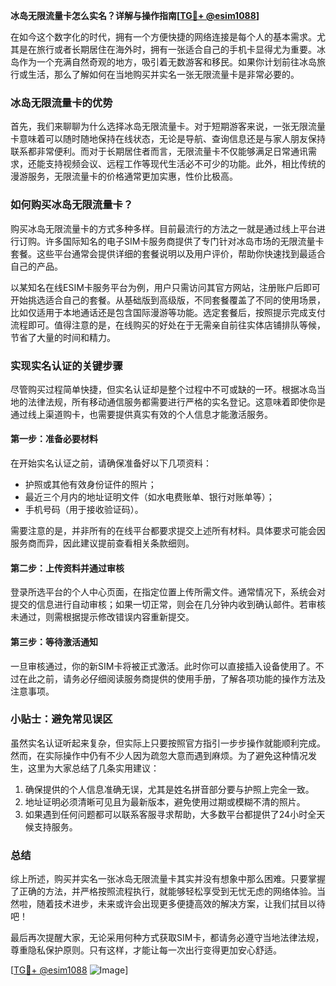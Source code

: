 **冰岛无限流量卡怎么实名？详解与操作指南[[TG💪+ @esim1088](https://t.me/s/esim1088)]**

在如今这个数字化的时代，拥有一个方便快捷的网络连接是每个人的基本需求。尤其是在旅行或者长期居住在海外时，拥有一张适合自己的手机卡显得尤为重要。冰岛作为一个充满自然奇观的地方，吸引着无数游客和移民。如果你计划前往冰岛旅行或生活，那么了解如何在当地购买并实名一张无限流量卡是非常必要的。

### 冰岛无限流量卡的优势

首先，我们来聊聊为什么选择冰岛无限流量卡。对于短期游客来说，一张无限流量卡意味着可以随时随地保持在线状态，无论是导航、查询信息还是与家人朋友保持联系都非常便利。而对于长期居住者而言，无限流量卡不仅能够满足日常通讯需求，还能支持视频会议、远程工作等现代生活必不可少的功能。此外，相比传统的漫游服务，无限流量卡的价格通常更加实惠，性价比极高。

### 如何购买冰岛无限流量卡？

购买冰岛无限流量卡的方式多种多样。目前最流行的方法之一就是通过线上平台进行订购。许多国际知名的电子SIM卡服务商提供了专门针对冰岛市场的无限流量卡套餐。这些平台通常会提供详细的套餐说明以及用户评价，帮助你快速找到最适合自己的产品。

以某知名在线ESIM卡服务平台为例，用户只需访问其官方网站，注册账户后即可开始挑选适合自己的套餐。从基础版到高级版，不同套餐覆盖了不同的使用场景，比如仅适用于本地通话还是包含国际漫游等功能。选定套餐后，按照提示完成支付流程即可。值得注意的是，在线购买的好处在于无需亲自前往实体店铺排队等候，节省了大量的时间和精力。

### 实现实名认证的关键步骤

尽管购买过程简单快捷，但实名认证却是整个过程中不可或缺的一环。根据冰岛当地的法律法规，所有移动通信服务都需要进行严格的实名登记。这意味着即使你是通过线上渠道购卡，也需要提供真实有效的个人信息才能激活服务。

#### 第一步：准备必要材料

在开始实名认证之前，请确保准备好以下几项资料：
- 护照或其他有效身份证件的照片；
- 最近三个月内的地址证明文件（如水电费账单、银行对账单等）；
- 手机号码（用于接收验证码）。

需要注意的是，并非所有的在线平台都要求提交上述所有材料。具体要求可能会因服务商而异，因此建议提前查看相关条款细则。

#### 第二步：上传资料并通过审核

登录所选平台的个人中心页面，在指定位置上传所需文件。通常情况下，系统会对提交的信息进行自动审核；如果一切正常，则会在几分钟内收到确认邮件。若审核未通过，则需根据提示修改错误内容重新提交。

#### 第三步：等待激活通知

一旦审核通过，你的新SIM卡将被正式激活。此时你可以直接插入设备使用了。不过在此之前，请务必仔细阅读服务商提供的使用手册，了解各项功能的操作方法及注意事项。

### 小贴士：避免常见误区

虽然实名认证听起来复杂，但实际上只要按照官方指引一步步操作就能顺利完成。然而，在实际操作中仍有不少人因为疏忽大意而遇到麻烦。为了避免这种情况发生，这里为大家总结了几条实用建议：

1. 确保提供的个人信息准确无误，尤其是姓名拼音部分要与护照上完全一致。
2. 地址证明必须清晰可见且为最新版本，避免使用过期或模糊不清的照片。
3. 如果遇到任何问题都可以联系客服寻求帮助，大多数平台都提供了24小时全天候支持服务。

### 总结

综上所述，购买并实名一张冰岛无限流量卡其实并没有想象中那么困难。只要掌握了正确的方法，并严格按照流程执行，就能够轻松享受到无忧无虑的网络体验。当然啦，随着技术进步，未来或许会出现更多便捷高效的解决方案，让我们拭目以待吧！

最后再次提醒大家，无论采用何种方式获取SIM卡，都请务必遵守当地法律法规，尊重隐私保护原则。只有这样，才能让每一次出行变得更加安心舒适。

[[TG💪+ @esim1088](https://t.me/s/esim1088) ![Image](https://i.postimg.cc/4NQfJmqS/Snipaste-2025-05-13-00-14-12.png)]